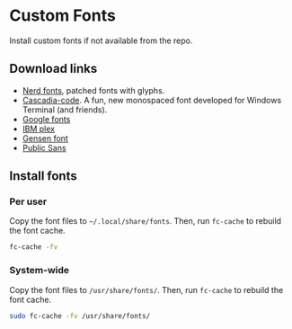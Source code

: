 # Custom Fonts


Install custom fonts if not available from the repo.

<!--more-->

## Download links

- [Nerd fonts](https://www.nerdfonts.com/), patched fonts with glyphs.
- [Cascadia-code](https://github.com/microsoft/cascadia-code). A fun, new monospaced font developed for Windows Terminal (and friends).
- [Google fonts](https://fonts.google.com/)
- [IBM plex](https://github.com/IBM/plex)
- [Gensen font](https://github.com/ButTaiwan/gensen-font)
- [Public Sans](https://github.com/uswds/public-sans)

## Install fonts

### Per user

Copy the font files to  `~/.local/share/fonts`. Then, run `fc-cache` to rebuild the font cache.

```bash
fc-cache -fv
```

### System-wide

Copy the font files to  `/usr/share/fonts/`. Then, run `fc-cache` to rebuild the font cache.

```bash
sudo fc-cache -fv /usr/share/fonts/
```

